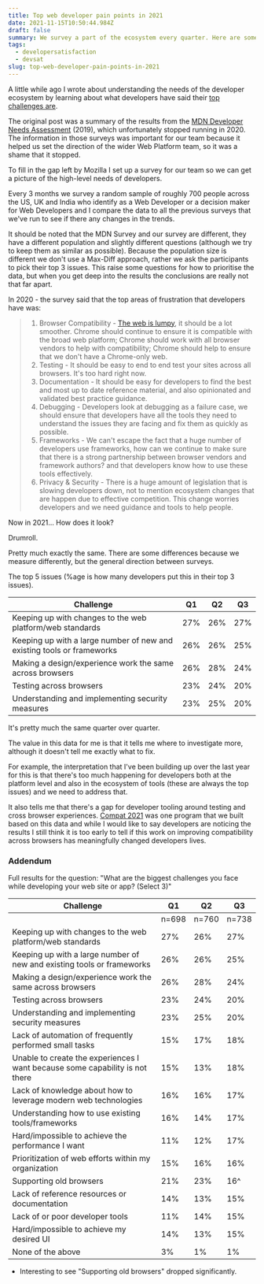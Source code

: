 ```yaml
---
title: Top web developer pain points in 2021
date: 2021-11-15T10:50:44.984Z
draft: false
summary: We survey a part of the ecosystem every quarter. Here are some of our findings.
tags:
  - developersatisfaction
  - devsat
slug: top-web-developer-pain-points-in-2021
---
```

A little while ago I wrote about understanding the needs of the developer ecosystem by learning about what developers have said their [top challenges are](/thinking-about-developer-satisfaction-and-web-developers/).

The original post was a summary of the results from the [MDN Developer Needs Assessment](https://insights.developer.mozilla.org/) (2019), which unfortunately stopped running in 2020. The information in those surveys was important for our team because it helped us set the direction of the wider Web Platform team, so it was a shame that it stopped. 

To fill in the gap left by Mozilla I set up a survey for our team so we can get a picture of the high-level needs of developers.

Every 3 months we survey a random sample of roughly 700 people across the US, UK and India who identify as a Web Developer or a decision maker for Web Developers and I compare the data to all the previous surveys that we've run to see if there any changes in the trends.

It should be noted that the MDN Survey and our survey are different, they have a different population and slightly different questions (although we try to keep them as similar as possible). Because the population size is different we don't use a Max-Diff approach, rather we ask the participants to pick their top 3 issues. This raise some questions for how to prioritise the data, but when you get deep into  the results the conclusions are really not that far apart.

In 2020 - the survey said that the top areas of frustration that developers have was:

> 1. Browser Compatibility - [The web is lumpy](https://paul.kinlan.me/the-lumpy-web/), it should be a lot smoother. Chrome should continue to ensure it is compatible with the broad web platform; Chrome should work with all browser vendors to help with compatibility; Chrome should help to ensure that we don't have a Chrome-only web.
> 2. Testing - It should be easy to end to end test your sites across all browsers. It's too hard right now.
> 3. Documentation - It should be easy for developers to find the best and most up to date reference material, and also opinionated and validated best practice guidance.
> 4. Debugging - Developers look at debugging as a failure case, we should ensure that developers have all the tools they need to understand the issues they are facing and fix them as quickly as possible.
> 5. Frameworks - We can't escape the fact that a huge number of developers use frameworks, how can we continue to make sure that there is a strong partnership between browser vendors and framework authors? and that developers know how to use these tools effectively.
> 6. Privacy & Security - There is a huge amount of legislation that is slowing developers down, not to mention ecosystem changes that are happen due to effective competition. This change worries developers and we need guidance and tools to help people.

Now in 2021... How does it look?

Drumroll.

Pretty much exactly the same. There are some differences because we measure differently, but the general direction between surveys.

The top 5 issues (%age is how many developers put this in their top 3 issues).

| Challenge | Q1 | Q2 | Q3 |
|-----------|----|----|----|
|Keeping up with changes to the web platform/web standards|27%|26%|27%|
|Keeping up with a large number of new and existing tools or frameworks|26%|26%|25%|
|Making a design/experience work the same across browsers|26%|28%|24%|
|Testing across browsers|23%|24%|20%|
|Understanding and implementing security measures|23%|25%|20%|

It's pretty much the same quarter over quarter. 

The value in this data for me is that it tells me where to investigate more, although it doesn't tell me exactly what to fix. 

For example, the interpretation that I've been building up over the last year for this is that there's too much happening for developers both at the platform level and also in the ecosystem of tools (these are always the top issues) and we need to address that. 

It also tells me that there's a gap for developer tooling around testing and cross browser experiences. [Compat 2021](https://web.dev/compat2021/) was one  program that we built based on this data and while I would like to say developers are noticing the results I still think it is too early to tell if this work on improving compatibility across browsers has meaningfully changed developers lives.

### Addendum

Full results for the question: "What are the biggest challenges you face while developing your web site or app? (Select 3)"


| Challenge | Q1 | Q2 | Q3 |
|-----------|----|----|----|
||n=698|n=760|n=738|
|Keeping up with changes to the web platform/web standards|27%|26%|27%|
|Keeping up with a large number of new and existing tools or frameworks|26%|26%|25%|
|Making a design/experience work the same across browsers|26%|28%|24%|
|Testing across browsers|23%|24%|20%|
|Understanding and implementing security measures|23%|25%|20%|
|Lack of automation of frequently performed small tasks|15%|17%|18%|
|Unable to create the experiences I want because some capability is not there|15%|13%|18%|
|Lack of knowledge about how to leverage modern web technologies|16%|16%|17%|
|Understanding how to use existing tools/frameworks|16%|14%|17%|
|Hard/impossible to achieve the performance I want|11%|12%|17%|
|Prioritization of web efforts within my organization|15%|16%|16%|
|Supporting old browsers|21%|23%|16^|
|Lack of reference resources or documentation|14%|13%|15%|
|Lack of or poor developer tools|11%|14%|15%|
|Hard/impossible to achieve my desired UI|14%|13%|15%|
|None of the above|3%|1%|1%|

* Interesting to see "Supporting old browsers" dropped significantly.

